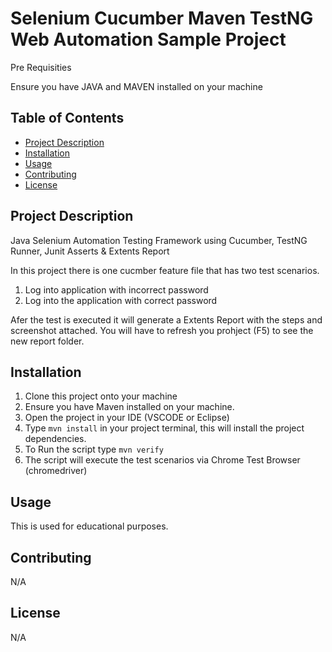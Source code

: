 # Selenium Cucumber Maven TestNG Web Automation Sample Project

Pre Requisities 

Ensure you have JAVA and MAVEN installed on your machine


## Table of Contents

- [Project Description](#project-description)
- [Installation](#installation)
- [Usage](#usage)
- [Contributing](#contributing)
- [License](#license)

## Project Description

Java Selenium Automation Testing Framework using Cucumber, TestNG Runner, Junit Asserts &amp; Extents Report 

In this project there is one cucmber feature file that has two test scenarios.

1) Log into application with incorrect password
2) Log into the application with correct password

Afer the test is executed it will generate a Extents Report with the steps and screenshot attached. You will have to refresh you prohject (F5)
to see the new report folder.


## Installation

1) Clone this project onto your machine
2) Ensure you have Maven installed on your machine.
3) Open the project in your IDE (VSCODE or Eclipse)
4) Type ``` mvn install ``` in your project terminal, this will install the project dependencies.
5) To Run the script type ``` mvn verify ```
6) The script will  execute the test scenarios via  Chrome Test Browser (chromedriver)


## Usage

This is used for educational purposes.

## Contributing

N/A

## License

N/A


